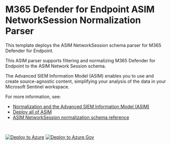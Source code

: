 # M365 Defender for Endpoint ASIM NetworkSession Normalization Parser

This template deploys the ASIM NetworkSession schema parser for M365 Defender for Endpoint.

This ASIM parser supports filtering and normalizing M365 Defender for Endpoint to the ASIM Network Session schema.


The Advanced SIEM Information Model (ASIM) enables you to use and create source-agnostic content, simplifying your analysis of the data in your Microsoft Sentinel workspace.

For more information, see:

- [Normalization and the Advanced SIEM Information Model (ASIM)](https://aka.ms/AboutASIM)
- [Deploy all of ASIM](https://aka.ms/DeployASIM)
- [ASIM NetworkSession normalization schema reference](https://aka.ms/ASimNetworkSessionDoc)

<br>

[![Deploy to Azure](https://aka.ms/deploytoazurebutton)](https://portal.azure.com/#create/Microsoft.Template/uri/https%3A%2F%2Fraw.githubusercontent.com%2FAzure%2FAzure-Sentinel%2Fyf%2Frearrangement2%2FParsers%2FASimNetworkSession%2FARM%2FvimNetworkSessionMicrosoft365Defender%2FvimNetworkSessionMicrosoft365Defender.json) [![Deploy to Azure Gov](https://aka.ms/deploytoazuregovbutton)](https://portal.azure.us/#create/Microsoft.Template/uri/https%3A%2F%2Fraw.githubusercontent.com%2FAzure%2FAzure-Sentinel%2Fyf%2Frearrangement2%2FParsers%2FASimNetworkSession%2FARM%2FvimNetworkSessionMicrosoft365Defender%2FvimNetworkSessionMicrosoft365Defender.json)
